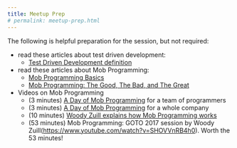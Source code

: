 ```yaml
---
title: Meetup Prep
# permalink: meetup-prep.html
---
```

The following is helpful preparation for the session, but not required:
- read these articles about test driven development:
  - [Test Driven Development definition](https://www.agilealliance.org/glossary/tdd)
- read these articles about Mob Programming:
  - [Mob Programming Basics](https://mobprogramming.org/mob-programming-basics/)
  - [Mob Programming: The Good, The Bad, and The Great](https://underthehood.meltwater.com/blog/2016/06/01/mob-programming/)
- Videos on Mob Programming
  - (3 minutes) [A Day of Mob Programming](https://www.youtube.com/watch?v=p_pvslS4gEI) for a team of programmers
  - (3 minutes) [A Day of Mob Programming](https://www.youtube.com/watch?v=dVqUcNKVbYg) for a whole company
  - (10 minutes) [Woody Zuill explains how Mob Programming works](https://www.youtube.com/watch?v=MhyCrP80Qc0)
  - (53 minutes) Mob Programming: GOTO 2017 session by Woody Zuill(https://www.youtube.com/watch?v=SHOVVnRB4h0).  Worth the 53 minutes!

